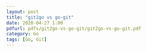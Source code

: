 ```yaml
---
layout: post
title: "git2go vs go-git"
date: 2020-04-27 1:00
pdfurl: pdfs/git2go-vs-go-git/git2go-vs-go-git.pdf
category: Go
tags: [Go, Git]
---
```

